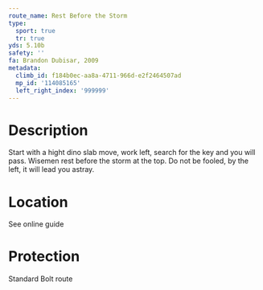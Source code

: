 ```yaml
---
route_name: Rest Before the Storm
type:
  sport: true
  tr: true
yds: 5.10b
safety: ''
fa: Brandon Dubisar, 2009
metadata:
  climb_id: f184b0ec-aa8a-4711-966d-e2f2464507ad
  mp_id: '114085165'
  left_right_index: '999999'
---
```

# Description
Start with a hight dino slab move, work left, search for the key and you will pass. Wisemen rest before the storm at the top. Do not be fooled, by the left, it will lead you astray.

# Location
See online guide

# Protection
Standard Bolt route
